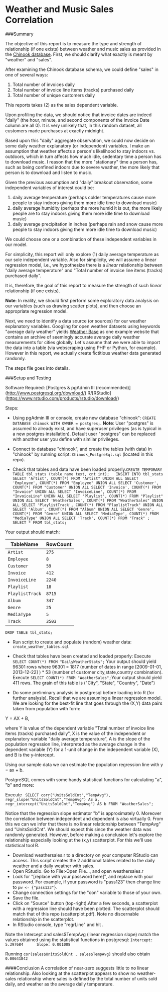 # Weather and Music Sales Correlation

###Summary

The objective of this report is to measure the type and strength of relationship (if one exists)
between weather and music sales as provided in the [Chinook database](https://chinookdatabase.codeplex.com/). 
First, we should clarify what exactly is meant by "weather" and "sales".

After examining the Chinook database schema, we could define "sales" in one of several ways: 

1. Total number of invoices daily
2. Total number of invoice line items (tracks) purchased daily
3. Total number of unique customers daily

This reports takes (2) as the sales dependent variable.

Upon profiling the data, we should notice that invoice dates are indeed "daily" (the hour, minute, and second 
components of the Invoice Date column are all 0). It is very unlikely that, in this random dataset, all customers made purchases at exactly midnight.

Based upon this "daily" aggregate observation, we could now decide on some daily weather explanatory (or independent) variables. 
I make an assumption that weather affects a person's likelihood to stay indoors vs. outdoors, which in turn affects how much idle, sedentary time a person has to download music. I reason that the more "stationary" time a person has, such as being confined indoors due to severe weather, the more likely that person is to download and listen to music.

Given the previous assumption and "daily" breakout observation, some independent variables of interest could be:

1. daily average temperature (perhaps colder temperatures cause more people to stay indoors giving them more idle time to download music)
2. daily average humidity (perhaps the more humid it is out, the more likely people are to stay indoors giving them more idle time to download music)
3. daily average precipitation in inches (perhaps rain and snow cause more people to stay indoors giving them more idle time to download music)


We could choose one or a combination of these independent variables in our model.

For simplicity, this report will only explore (1) daily average temperature as our sole independent variable. Also for simplicity, we will assume a linear regression model, i.e., we hypothesize there is a *linear* relationship between "daily average temperature" and "Total number of invoice line items (tracks) purchased daily".

It is, therefore, the goal of this report to measure the strength of such *linear* relationship (if one exists).

**Note**: In reality, we should first perform some exploratory data analysis on our variables (such as drawing scatter plots), and then choose an appropriate regression model.


Next, we need to identify a data source (or sources) for our weather explanatory variables. Googling for open weather datasets using keywords "average daily weather" yields [Weather Base](http://www.weatherbase.com/) as one example website that contains an archive of seemingly accurate average daily weather measurements for cities globally. Let's assume that we were able to import the data into a table (via webscraping using PHP or Python, for example). However in this report, we actually create fictitious weather data generated randomly.


The steps file goes into details. 






###Setup and Testing

Software Required:
[Postgres & pgAdmin III (recommended)] (http://www.postgresql.org/download/) 
R/[RStudio] (https://www.rstudio.com/products/rstudio/download/)

Steps:

- Using pgAdmin III or console, create new database "chinook":  `CREATE DATABASE chinook WITH OWNER = postgres;`.
**Note**: User "postgres" is assumed to already exist, and have superuser privileges (as is typical in a new postgres installation). Default user "postgres" can be replaced with another user you define with similar privileges.

- Connect to database "chinook", and create the tables (with data) in "chinook" by running script: `Chinook_PostgreSql.sql` (located in this repo).

- Check that tables and data have been loaded properly.`CREATE TEMPORARY TABLE tbl_stats (table_name text, cnt int);  
INSERT INTO tbl_stats
SELECT 'Artist', COUNT(*) FROM "Artist"
UNION ALL
SELECT 'Employee', COUNT(*) FROM "Employee"
UNION ALL
SELECT 'Customer', COUNT(*) FROM "Customer"
UNION ALL
SELECT 'Invoice', COUNT(*) FROM "Invoice"
UNION ALL
SELECT 'InvoiceLine', COUNT(*) FROM "InvoiceLine"
UNION ALL
SELECT 'Playlist', COUNT(*) FROM "Playlist"
UNION ALL
SELECT 'WeatherSales', COUNT(*) FROM "WeatherSales"
UNION ALL
SELECT 'PlaylistTrack', COUNT(*) FROM "PlaylistTrack"
UNION ALL
SELECT 'Album', COUNT(*) FROM "Album"
UNION ALL
SELECT 'Genre', COUNT(*) FROM "Genre"
UNION ALL
SELECT 'MediaType', COUNT(*) FROM "MediaType"
UNION ALL
SELECT 'Track', COUNT(*) FROM "Track"
;
SELECT * FROM tbl_stats;
`

Your output should match:

TableName | RowCount
--- | ---
`Artist`|`275`
`Employee`|`8`
`Customer`|`59`
`Invoice`|`412`
`InvoiceLine`|`2240`
`Playlist`|`18`
`PlaylistTrack`|`8715`
`Album`|`347`
`Genre`|`25`
`MediaType`|`5`
`Track`|`3503`

`DROP TABLE tbl_stats;`

- Run script to create and populate (random) weather data: `create_weather_tables.sql`

- Check that tables have been created and loaded properly: Execute `SELECT COUNT(*) FROM "DailyWeatherStats";`
Your output should yield 96301 rows where
96301 = 1817 (number of dates in range [2009-01-01, 2013-12-22] ) * 53 (number of customer city,state,country combination). Execute `SELECT COUNT(*) FROM "WeatherSales";`Your output should yield 411 rows. The grain of this table is ("City", "State", "Country", "Date")

- Do some preliminary analysis in postgresql before loading into R (for further analysis). Recall that we are assuming a linear regression model. We are looking for the best-fit line 
that goes through the (X,Y) data pairs taken from population with form:

Y = AX + B,

where Y is value of the dependent variable "Total number of invoice line items (tracks) purchased daily",
X is the value of the independent or explanatory variable "daily average temperature",
A is the slope of the population regression line, interpreted as the average change in the dependent variable (Y) for a 1-unit change in the independent variable (X), and
B is the y-intercept.

Using our sample data we can estimate the population regression line with y = ax + b.


PostgreSQL comes with some handy statistical functions for calculating "a", "b" and more:

Execute `
SELECT corr("UnitsSoldCnt","TempAvg"),
regr_slope("UnitsSoldCnt","TempAvg") AS a,
regr_intercept("UnitsSoldCnt","TempAvg") AS b
FROM "WeatherSales";`

Notice that the regression slope estimator "b" is approximately 0. Moreover the correlation between 
independent and dependent is also virtually 0.
From this we can we infer that there is no linear relationship between "TempAvg" and "UnitsSoldCnt".
We should expect this since the weather data was randomly generated. 
However, before making a conclusion let's explore the relationship especially looking at the (x,y) scatterplot.
For this we'll use statistical tool R.

- Download weathersales.r to a directory on your computer RStudio can access. This script creates the 2 additional tables related to the daily weather and a daily weather with sales.
- Open RStudio. Go to File>Open File..., and open weathersales.r
- Look for "[replace with your password here]", and replace with your password. For example, if your password is "pass123" then change line to `pw <- {"pass123"}`.
- Change connection settings for the "con" variable to those of your own.
- Save the file.
- Click on "Source" button (top-right).After a few seconds, a scatterplot with a regression line should have been plotted. The scatterplot should match that of this repo (scatterplot.pdf). Note no discernable relationship in the scatterplot.
- In RStudio console, type "regrLine" and hit <Enter>.

Note the Intercept and sales$TempAvg (linear regression slope) match the values obtained
using the statistical functions in postgresql:
	`Intercept: 5.397684      Slope: 0.001008`  

Running `cor(sales$UnitsSoldCnt , sales$TempAvg)` should also obtain `0.00641842`


####Conclusion
A correlation of near-zero suggests little to no linear relationship. Also looking at the scatterplot appears to show no weather-sales relationship where sales is defined by the total number of units sold daily, and weather as the average daily temperature.

